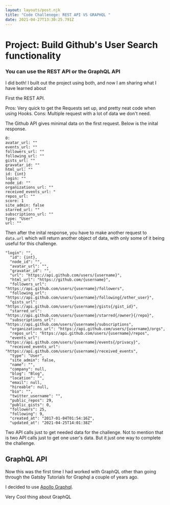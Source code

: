 ```yaml
---
layout: layouts/post.njk
title: "Code Challenege: REST API VS GRAPHQL "
date: 2021-04-27T13:30:25.791Z
---
```

# Project: Build Github's User Search functionality

### You can use the REST API or the GraphQL API

I did both! I built out the project using both, and now I am sharing what I have learned about   


First the REST API. 

Pros: Very quick to get the Requests set up, and pretty neat code when using Hooks. 
Cons: Multiple request with a lot of data we don't need. 

The Github API gives minimal data on the first request. Below is the inital 
response.

```object 
0:
avatar_url: "" 
events_url: ""
followers_url: ""
following_url: ""
gists_url: ""
gravatar_id: ""
html_url: ""
id: {int}
login: ""
node_id: ""
organizations_url: ""
received_events_url: "
repos_url: ""
score: 1
site_admin: false
starred_url: ""
subscriptions_url: ""
type: "User"
url: ""
```

Then after the inital response, you have to make another request to `data.url`
which will return another object of data, with only some of it being useful for this challenge. 

```object
"login": "",
  "id": {int},
  "node_id": "",
  "avatar_url": "",
  "gravatar_id": "",
  "url": "https://api.github.com/users/{username}",
  "html_url": "https://github.com/{username}",
  "followers_url": "https://api.github.com/users/{username}/followers",
  "following_url": "https://api.github.com/users/{username}/following{/other_user}",
  "gists_url": "https://api.github.com/users/{username}/gists{/gist_id}",
  "starred_url": "https://api.github.com/users/{username}/starred{/owner}{/repo}",
  "subscriptions_url": "https://api.github.com/users/{username}/subscriptions",
  "organizations_url": "https://api.github.com/users/{username}/orgs",
  "repos_url": "https://api.github.com/users/{username}/repos",
  "events_url": "https://api.github.com/users/{username}/events{/privacy}",
  "received_events_url": "https://api.github.com/users/{username}/received_events",
  "type": "User",
  "site_admin": false,
  "name": "",
  "company": null,
  "blog": "Blog",
  "location": "",
  "email": null,
  "hireable": null,
  "bio": "",
  "twitter_username": "",
  "public_repos": 29,
  "public_gists": 0,
  "followers": 25,
  "following": 9,
  "created_at": "2017-01-04T01:54:16Z",
  "updated_at": "2021-04-25T14:01:38Z"
```

Two API calls just to get needed data for the challenge. Not to mention that is two API calls just to get one user's data. But it just one way to complete the challenge.


## GraphQL API 

Now this was the first time I had worked with GraphQL other than going through the Gatsby Tutorials for Graphql a couple of years ago. 

I decided to use [Apollo Graphql](https://www.apollographql.com/). 

Very Cool thing about GraphQL 




